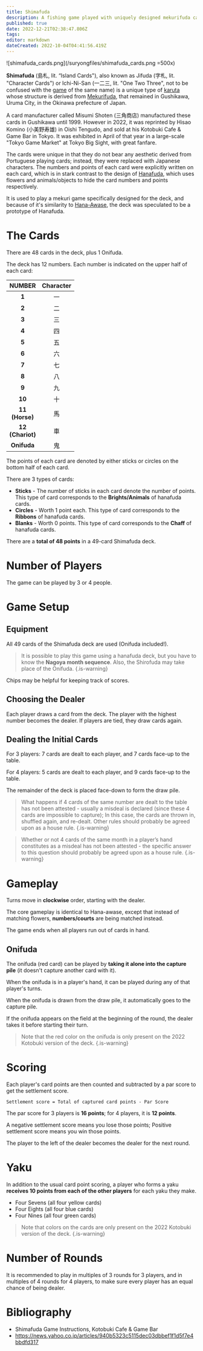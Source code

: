 ```yaml
---
title: Shimafuda
description: A fishing game played with uniquely designed mekurifuda cards.
published: true
date: 2022-12-21T02:38:47.806Z
tags: 
editor: markdown
dateCreated: 2022-10-04T04:41:56.419Z
---
```


![shimafuda_cards.png](/suryongfiles/shimafuda_cards.png =500x)

**Shimafuda** (島札, lit. “Island Cards"), also known as Jifuda (字札, lit. "Character Cards") or Ichi-Ni-San (一二三, lit. "One Two Three", not to be confused with the [game](/en/hanafuda/games/ichi-ni-san) of the same name) is a unique type of [karuta](/en/karuta) whose structure is derived from [Mekurifuda](/en/mekurifuda), that remained in Gushikawa, Uruma City, in the Okinawa prefecture of Japan. 

A card manufacturer called Misumi Shoten (三角商店) manufactured these cards in Gushikawa until 1999. However in 2022, it was reprinted by Hisao Komino (小美野寿雄) in Oishi Tengudo, and sold at his Kotobuki Cafe & Game Bar in Tokyo. It was exhibited in April of that year in a large-scale "Tokyo Game Market" at Tokyo Big Sight, with great fanfare.

The cards were unique in that they do not bear any aesthetic derived from Portuguese playing cards; instead, they were replaced with Japanese characters. The numbers and points of each card were explicitly written on each card, which is in stark contrast to the design of [Hanafuda](/en/hanafuda), which uses flowers and animals/objects to hide the card numbers and points respectively.

It is used to play a mekuri game specifically designed for the deck, and because of it's similarity to [Hana-Awase](https://fudawiki.org/en/hanafuda/games/hana-awase), the deck was speculated to be a prototype of Hanafuda.

# The Cards
There are 48 cards in the deck, plus 1 Onifuda.

The deck has 12 numbers. Each number is indicated on the upper half of each card:

| NUMBER | Character |
|:------:|:---:|
| **1** |一|
| **2** |二|
| **3** |三|
| **4**  |四|
| **5**  |五| 
| **6**  |六| 
| **7**  |七|
| **8**  |八| 
| **9**  |九| 
| **10**  |十| 
| **11</br>(Horse)**  |馬| 
| **12</br>(Chariot)**  |車|
| **Onifuda**  |鬼|

The points of each card are denoted by either sticks or circles on the bottom half of each card.

There are 3 types of cards:
- **Sticks** - The number of sticks in each card denote the number of points. This type of card corresponds to the **Brights/Animals** of hanafuda cards.
- **Circles** - Worth 1 point each. This type of card corresponds to the **Ribbons** of hanafuda cards.
- **Blanks** - Worth 0 points. This type of card corresponds to the **Chaff** of hanafuda cards.

There are a **total of 48 points** in a 49-card Shimafuda deck.

# Number of Players
The game can be played by 3 or 4 people.

# Game Setup
## Equipment
All 49 cards of the Shimafuda deck are used (Onifuda included!).

> It is possible to play this game using a hanafuda deck, but you have to know the **Nagoya month sequence**. Also, the Shirofuda may take place of the Onifuda.
{.is-warning}

Chips may be helpful for keeping track of scores.

## Choosing the Dealer
Each player draws a card from the deck. The player with the highest number becomes the dealer. If players are tied, they draw cards again.

## Dealing the Initial Cards
For 3 players: 7 cards are dealt to each player, and 7 cards face-up to the table. 

For 4 players: 5 cards are dealt to each player, and 9 cards face-up to the table. 

The remainder of the deck is placed face-down to form the draw pile.

> What happens if 4 cards of the same number are dealt to the table has not been attested - usually a misdeal is declared (since these 4 cards are impossible to capture); In this case, the cards are thrown in, shuffled again, and re-dealt. Other rules should probably be agreed upon as a house rule.
{.is-warning}

> Whether or not 4 cards of the same month in a player’s hand constitutes as a misdeal has not been attested - the specific answer to this question should probably be agreed upon as a house rule.
{.is-warning}

# Gameplay
Turns move in **clockwise** order, starting with the dealer.

The core gameplay is identical to Hana-awase, except that instead of matching flowers, **numbers/courts** are being matched instead.

The game ends when all players run out of cards in hand.

## Onifuda
The onifuda (red card) can be played by **taking it alone into the capture pile** (it doesn't capture another card with it).

When the onifuda is in a player's hand, it can be played during any of that player's turns.

When the onifuda is drawn from the draw pile, it automatically goes to the capture pile.

If the onifuda appears on the field at the beginning of the round, the dealer takes it before starting their turn.

> Note that the red color on the onifuda is only present on the 2022 Kotobuki version of the deck.
{.is-warning}

# Scoring
Each player's card points are then counted and subtracted by a par score to get the settlement score.

`Settlement score = Total of captured card points - Par Score`

The par score for 3 players is **16 points**; for 4 players, it is **12 points**.

A negative settlement score means you lose those points; Positive settlement score means you win those points.

The player to the left of the dealer becomes the dealer for the next round.

# Yaku
In addition to the usual card point scoring, a player who forms a yaku **receives 10 points from each of the other players** for each yaku they make.

- Four Sevens (all four yellow cards)
- Four Eights (all four blue cards)
- Four Nines (all four green cards)

> Note that colors on the cards are only present on the 2022 Kotobuki version of the deck.
{.is-warning}

# Number of Rounds
It is recommended to play in multiples of 3 rounds for 3 players, and in multiples of 4 rounds for 4 players, to make sure every player has an equal chance of being dealer.

# Bibliography

-   Shimafuda Game Instructions, Kotobuki Cafe & Game Bar
-   https://news.yahoo.co.jp/articles/940b5323c5115dec03dbbef1f1d5f7e4bbdfd317